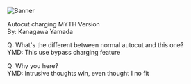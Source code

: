 ![Banner](https://github.com/user-attachments/assets/fd03460a-8b6d-4b2b-9235-c3356c0aaed3)

Autocut charging MYTH Version <br />
By: Kanagawa Yamada

Q: What's the different between normal autocut and this one? <br />
YMD: This use bypass charging feature

Q: Why you here? <br />
YMD: Intrusive thoughts win, even thought I no fit
